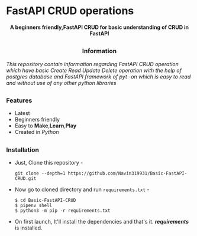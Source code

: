 # FastAPI CRUD operations
<p align="center"><b>A beginners friendly,FastAPI CRUD for basic understanding of CRUD in FastAPI</b></p>

##

<h3><p align="center">Information</p></h3>

<i>
This repository contain information regarding FastAPI CRUD operation which have basic Create
Read Update Delete operation with the help of postgres database and FastAPI framework of pyt
-on which is easy to read and without use of any other python libraries
</i>

##

### Features

- Latest
- Beginners friendly
- Easy to <b>Make</b>,<b>Learn</b>,<b>Play</b>
- Created in <i>Python</i>

##

### Installation

- Just, Clone this repository -
  ```
  git clone --depth=1 https://github.com/Navin319931/Basic-FastAPI-CRUD.git
  ```

- Now go to cloned directory and run `requirements.txt` -
  ```
  $ cd Basic-FastAPI-CRUD
  $ pipenv shell
  $ python3 -m pip -r requirements.txt
  ```

- On first launch, It'll install the dependencies and that's it. ***requirements*** is installed.

##

<!-- // -->

